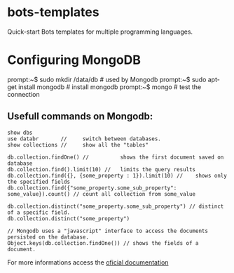 bots-templates
==============

Quick-start Bots templates for multiple programming languages.

# Configuring MongoDB

prompt:~$ sudo mkdir /data/db # used by Mongodb
prompt:~$ sudo apt-get install mongodb # install mongodb
prompt:~$ mongo # test the connection

## Usefull commands on Mongodb:

	show dbs
	use databr 		 // 	switch between databases.
	show collections //     show all the "tables"  
 	
	db.collection.findOne() // 			shows the first document saved on database
	db.collection.find().limit(10) // 	limits the query results
	db.collection.find({}, {some_property : 1}).limit(10) // 	shows only the specified fields
	db.collection.find({"some_property.some_sub_property": some_value}).count() // count all collection from some_value
	
	db.collection.distinct("some_property.some_sub_property") // distinct of a specific field.
	db.collection.distinct("some_property") 
	
	// Mongodb uses a "javascript" interface to access the documents persisted on the database.
	Object.keys(db.collection.findOne()) // shows the fields of a document.

For more informations access the [oficial documentation](http://docs.mongodb.org/manual/core/crud-introduction/)